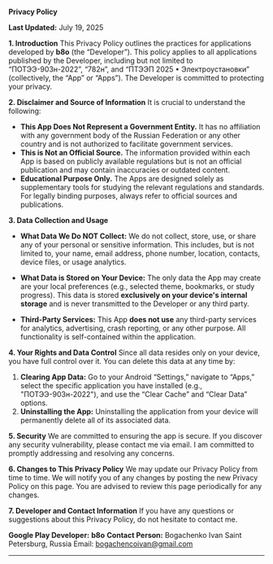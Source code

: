 **Privacy Policy**

**Last Updated:** July 19, 2025

**1. Introduction**
This Privacy Policy outlines the practices for applications developed by **b8o** (the “Developer”). This policy applies to all applications published by the Developer, including but not limited to “ПОТЭЭ-903н-2022”, “782н”, and “ПТЭЭП 2025 • Электроустановки” (collectively, the “App” or “Apps”). The Developer is committed to protecting your privacy.

**2. Disclaimer and Source of Information**
It is crucial to understand the following:
*   **This App Does Not Represent a Government Entity.** It has no affiliation with any government body of the Russian Federation or any other country and is not authorized to facilitate government services.
*   **This is Not an Official Source.** The information provided within each App is based on publicly available regulations but is not an official publication and may contain inaccuracies or outdated content.
*   **Educational Purpose Only.** The Apps are designed solely as supplementary tools for studying the relevant regulations and standards. For legally binding purposes, always refer to official sources and publications.

**3. Data Collection and Usage**

*   **What Data We Do NOT Collect:**
    We do not collect, store, use, or share any of your personal or sensitive information. This includes, but is not limited to, your name, email address, phone number, location, contacts, device files, or usage analytics.

*   **What Data is Stored on Your Device:**
    The only data the App may create are your local preferences (e.g., selected theme, bookmarks, or study progress). This data is stored **exclusively on your device's internal storage** and is never transmitted to the Developer or any third party.

*   **Third-Party Services:**
    This App **does not use** any third-party services for analytics, advertising, crash reporting, or any other purpose. All functionality is self-contained within the application.

**4. Your Rights and Data Control**
Since all data resides only on your device, you have full control over it. You can delete this data at any time by:
1.  **Clearing App Data:** Go to your Android “Settings,” navigate to “Apps,” select the specific application you have installed (e.g., "ПОТЭЭ-903н-2022"), and use the “Clear Cache” and “Clear Data” options.
2.  **Uninstalling the App:** Uninstalling the application from your device will permanently delete all of its associated data.

**5. Security**
We are committed to ensuring the app is secure. If you discover any security vulnerability, please contact me via email. I am committed to promptly addressing and resolving any concerns.

**6. Changes to This Privacy Policy**
We may update our Privacy Policy from time to time. We will notify you of any changes by posting the new Privacy Policy on this page. You are advised to review this page periodically for any changes.

**7. Developer and Contact Information**
If you have any questions or suggestions about this Privacy Policy, do not hesitate to contact me.

**Google Play Developer:** **b8o**
**Contact Person:** Bogachenko Ivan
Saint Petersburg, Russia
Email: bogachencoivan@gmail.com

---
